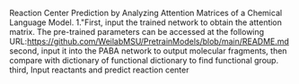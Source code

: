
 Reaction Center Prediction by Analyzing Attention Matrices of a Chemical Language Model.
1."First, input the trained network to obtain the attention matrix. The pre-trained parameters can be accessed at the following URL:https://github.com/WeilabMSU/PretrainModels/blob/main/README.md
  second, input it into the PABA network to output molecular fragments, then compare with dictionary of functional dictionary  to find functional group.
  third, Input reactants and predict reaction center
  

